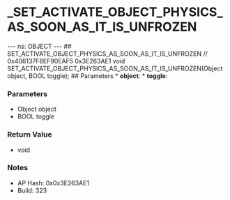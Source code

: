# _SET_ACTIVATE_OBJECT_PHYSICS_AS_SOON_AS_IT_IS_UNFROZEN

--- ns: OBJECT --- ## SET_ACTIVATE_OBJECT_PHYSICS_AS_SOON_AS_IT_IS_UNFROZEN  // 0x406137F8EF90EAF5 0x3E263AE1 void SET_ACTIVATE_OBJECT_PHYSICS_AS_SOON_AS_IT_IS_UNFROZEN(Object object, BOOL toggle);   ## Parameters * **object**: * **toggle**:

### Parameters
* Object object
* BOOL toggle

### Return Value
* void

### Notes
* AP Hash: 0x0x3E263AE1
* Build: 323

